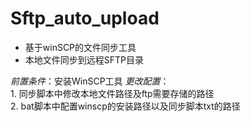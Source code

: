 # Sftp_auto_upload
- 基于winSCP的文件同步工具
- 本地文件同步到远程SFTP目录

*前置条件*：安装WinSCP工具
*更改配置*：  
    1. 同步脚本中修改本地文件路径及ftp需要存储的路径  
    2. bat脚本中配置winscp的安装路径以及同步脚本txt的路径  
